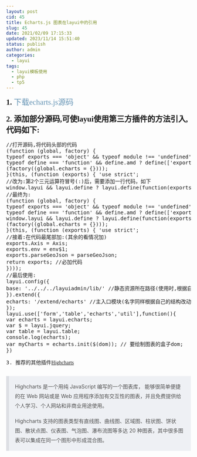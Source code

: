 ```yaml
---
layout: post
cid: 45
title: Echarts.js 图表在layui中的引用
slug: 45
date: 2021/02/09 17:15:33
updated: 2023/11/14 15:51:40
status: publish
author: admin
categories: 
  - layui
tags: 
  - layui模板使用
  - php
  - tp5
---
```



<h2 style="box-sizing:border-box;outline:0px;margin:8px 0px 16px;padding:0px;font-family:&quot;font-size:24px;color:#4F4F4F;line-height:32px;overflow-wrap:break-word;white-space:normal;background-color:#FFFFFF;">
	1.&nbsp;<a href="https://echarts.baidu.com/download.html" style="box-sizing:border-box;outline:none;margin:0px;padding:0px;font-weight:normal;text-decoration-line:none;cursor:pointer;color:#6795B5;overflow-wrap:break-word;">下载echarts.js源码</a> 
</h2>
<h2 style="box-sizing:border-box;outline:0px;margin:8px 0px 16px;padding:0px;font-family:&quot;font-size:24px;color:#4F4F4F;line-height:32px;overflow-wrap:break-word;white-space:normal;background-color:#FFFFFF;">
	2. 添加部分源码,可使layui使用第三方插件的方法引入,代码如下:
</h2>
<div>
<pre class="prettyprint lang-js linenums">//打开源码,将代码头部的代码 
(function (global, factory) {
typeof exports === 'object' &amp;&amp; typeof module !== 'undefined' ? factory(exports) :
typeof define === 'function' &amp;&amp; define.amd ? define(['exports'], factory) :
(factory((global.echarts = {})));
}(this, (function (exports) { 'use strict';
//改为:第2个三元运算符冒号(:)后，需要添加一行代码，如下 
window.layui &amp;&amp; layui.define ? layui.define(function(exports){exports('echarts',factory(exports))}) :
//最终为: 
(function (global, factory) {
typeof exports === 'object' &amp;&amp; typeof module !== 'undefined' ? factory(exports) :
typeof define === 'function' &amp;&amp; define.amd ? define(['exports'], factory) :
window.layui &amp;&amp; layui.define ? layui.define(function(exports){exports('echarts',factory(exports))}) :
(factory((global.echarts = {})));
}(this, (function (exports) { 'use strict';
//接着:在代码最尾部加:(其余的看情况加) 
exports.Axis = Axis;
exports.env = env$1;
exports.parseGeoJson = parseGeoJson;
return exports; //必加代码 
})));
//最后使用: 
layui.config({
base: '../../../layuiadmin/lib/' //静态资源所在路径(使用时,根据自己的结构改动) 
}).extend({
echarts: '/extend/echarts' //主入口模块(名字同样根据自己的结构改动) 
});
layui.use(['form','table','echarts','util'],function(){
var echarts = layui.echarts;
var $ = layui.jquery;
var table = layui.table;
console.log(echarts);
var myCharts = echarts.init($(dom)); // 要绘制图表的盒子dom; 
})</pre>
<pre class="prettyprint lang-js linenums">3. 推荐的其他插件<a href="https://www.highcharts.com.cn/" style="font-family:&quot;font-size:12px;color:#6795B5;line-height:32px;overflow-wrap:break-word;white-space:normal;background-color:#FFFFFF;box-sizing:border-box;outline:none;margin:0px;padding:0px;text-decoration-line:none;cursor:pointer;">Highcharts</a><span style="color:#ABB2BF;font-family:&quot;line-height:22px;white-space:pre-wrap;overflow-wrap:break-word;tab-size:4;box-sizing:border-box;outline:0px;margin:0px;padding:0px;list-style:none;border-collapse:collapse;font-size:16px;overflow:hidden;"> </span></pre>
<pre class="prettyprint lang-js linenums"></pre>
</div>
<blockquote style="box-sizing:border-box;outline:0px;padding:16px 16px 0px;margin:0px 0px 24px;border-left:8px solid #DDDFE4;background:#EEF0F4;overflow:auto;overflow-wrap:break-word;word-break:normal;color:#333333;font-family:-apple-system, &quot;font-size:16px;white-space:normal;">
	<p style="box-sizing:border-box;outline:0px;margin-top:0px;margin-bottom:16px;padding:0px;color:#4F4F4F;overflow:auto hidden;line-height:26px;">
		Highcharts 是一个用纯 JavaScript 编写的一个图表库， 能够很简单便捷的在 Web 网站或是 Web 应用程序添加有交互性的图表，并且免费提供给个人学习、个人网站和非商业用途使用。
	</p>
	<p style="box-sizing:border-box;outline:0px;margin-top:0px;margin-bottom:16px;padding:0px;color:#4F4F4F;overflow:auto hidden;line-height:26px;">
		Highcharts 支持的图表类型有直线图、曲线图、区域图、柱状图、饼状图、散状点图、仪表图、气泡图、瀑布流图等多达 20 种图表，其中很多图表可以集成在同一个图形中形成混合图。
	</p>
</blockquote>